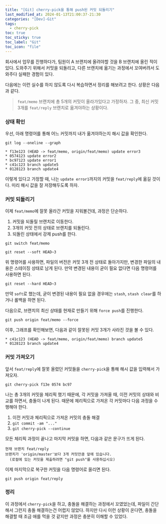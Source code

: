 ```yaml
---
title: "[Git] cherry-pick을 통해 push된 커밋 되돌리기"
last_modified_at: 2024-01-13T21:00:37-21:30
categories: "[Dev]-Git"
tags:
  - cherry-pick
toc: true
toc_sticky: true
toc_label: "Git"
toc_icon: "file"
---
```


회사에서 업무를 진행하다가, 팀원이 A 브랜치에 올려야할 것을 B 브랜치에 올린 적이 있다. 도와주기 위해서 커밋을 되돌리고, 다른 브랜치에 옮기는 과정에서 꼬여버려서 도와주다 실패한 경험이 있다.

다음에는 이런 실수를 하지 않도록 다시 복습하면서 정리를 해보려고 한다. 상황은 다음과 같다.

> `feat/memo` 브랜치에 총 5개의 커밋이 올라가있다고 가정하자. 그 중, 최신 커밋 3개를 `feat/reply` 브랜치로 옮겨야하는 상황이다.

### 상태 확인

우선, 아래 명령어를 통해 어느 커밋까지 내가 옮겨야하는지 해시 값을 확인한다.

```
git log --oneline --graph
```

```
* f13e123 (HEAD -> feat/memo, origin/feat/memo) update error3
* 0574123 update error2
* bc97123 update error1
* c41c123 branch update5
* 0128123 branch update4
```

이렇게 있다고 가정할 때, 나는 `update error1`까지의 커밋을 `feat/reply`에 옮길 것이다. 미리 해시 값을 잘 저장해두도록 하자.

### 커밋 되돌리기

이제 `feat/memo`에 잘못 올라간 커밋을 지워볼건데, 과정은 단순하다.

1. 커밋을 되돌릴 브랜치로 이동한다.
2. 3개의 커밋 전의 상태로 브랜치를 되돌린다.
3. 되돌린 상태에서 강제 push를 한다.

```
git switch feat/memo
```

```
git reset --soft HEAD~3
```

위 명령어를 사용하면, 파일의 버전은 커밋 3개 전 상태로 돌아가지만, 변경한 파일의 내용은 스테이징 상태로 남게 된다. 만약 변경된 내용이 굳이 필요 없다면 다음 명령어를 사용하면 된다.

```
git reset --hard HEAD~3
```

만약 `soft`로 했는데, 굳이 변경된 내용이 필요 없을 경우에는 `stash`, `stash clear`를 하거나 롤백을 하면 된다.

다음으로, 브랜치의 최신 상태를 현재로 만들기 위해 `force push`를 진행한다.

```
git push origin feat/memo --force
```

이후, 그래프를 확인해보면, 다음과 같이 잘못된 커밋 3개가 사라진 것을 볼 수 있다.

```
* c41c123 (HEAD -> feat/memo, origin/feat/memo) branch update5
* 0128123 branch update4
```

### 커밋 가져오기

앞서 `feat/reply`에 잘못 올렸던 커밋들을 `cherry-pick`을 통해 해시 값을 입력해서 가져오자.

```
git cherry-pick f13e 0574 bc97
```

나는 총 3개의 커밋을 체리픽 했기 때문에, 각 커밋을 가져올 때, 이전 커밋의 상태와 비교를 하면서, 충돌이 나게 된다. 때문에 체리픽으로 가져온 각 커밋마다 다음 과정을 수행해야 한다.

1. 이전 커밋과 체리픽으로 가져온 커밋의 충돌 해결
2. `git commit -am "..."`
3. `git cherry-pick --continue`

모든 체리픽 과정이 끝나고 마지막 커밋을 하면, 다음과 같은 문구가 뜨게 된다.

```
현재 브랜치 feat/reply
브랜치가 'origin/master'보다 3개 커밋만큼 앞에 있습니다.
  (로컬에 있는 커밋을 제출하려면 "git push"를 사용하십시오)
```

이제 마지막으로 복구한 커밋을 다음 명령어로 올리면 된다.

```
git push origin feat/reply
```

### 정리

이 과정에서 `cherry-pick`을 하고, 충돌을 해결하는 과정에서 꼬였었는데, 파일이 간단해서 그런지 충돌 해결하는건 어렵지 않았다. 하지만 다시 이런 상황이 온다면, 충돌을 해결할 때 조금 애를 먹을 것 같지만 과정은 충분히 이해할 수 있었다.